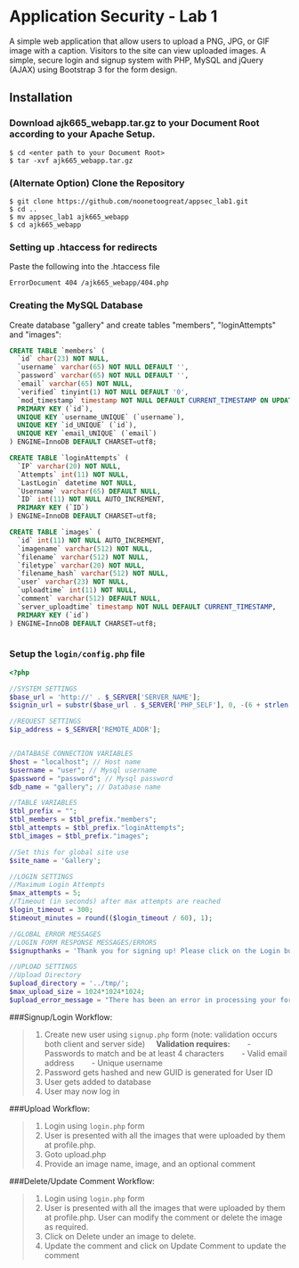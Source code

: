 Application Security - Lab 1
=========

A simple web application that allow users to upload a PNG, JPG, or GIF image with a caption. Visitors to the site can view uploaded images. A simple, secure login and signup system with PHP, MySQL and jQuery (AJAX) using Bootstrap 3 for the form design.

## Installation
### Download ajk665_webapp.tar.gz to your Document Root according to your Apache Setup.
    $ cd <enter path to your Document Root>
    $ tar -xvf ajk665_webapp.tar.gz

### (Alternate Option) Clone the Repository
    $ git clone https://github.com/noonetoogreat/appsec_lab1.git
    $ cd ..
    $ mv appsec_lab1 ajk665_webapp
    $ cd ajk665_webapp

### Setting up .htaccess for redirects
Paste the following into the .htaccess file
```
ErrorDocument 404 /ajk665_webapp/404.php
```

### Creating the MySQL Database

Create database "gallery" and create tables "members", "loginAttempts" and "images":

```sql
CREATE TABLE `members` (
  `id` char(23) NOT NULL,
  `username` varchar(65) NOT NULL DEFAULT '',
  `password` varchar(65) NOT NULL DEFAULT '',
  `email` varchar(65) NOT NULL,
  `verified` tinyint(1) NOT NULL DEFAULT '0',
  `mod_timestamp` timestamp NOT NULL DEFAULT CURRENT_TIMESTAMP ON UPDATE CURRENT_TIMESTAMP,
  PRIMARY KEY (`id`),
  UNIQUE KEY `username_UNIQUE` (`username`),
  UNIQUE KEY `id_UNIQUE` (`id`),
  UNIQUE KEY `email_UNIQUE` (`email`)
) ENGINE=InnoDB DEFAULT CHARSET=utf8;

CREATE TABLE `loginAttempts` (
  `IP` varchar(20) NOT NULL,
  `Attempts` int(11) NOT NULL,
  `LastLogin` datetime NOT NULL,
  `Username` varchar(65) DEFAULT NULL,
  `ID` int(11) NOT NULL AUTO_INCREMENT,
  PRIMARY KEY (`ID`)
) ENGINE=InnoDB DEFAULT CHARSET=utf8;

CREATE TABLE `images` (
  `id` int(11) NOT NULL AUTO_INCREMENT,
  `imagename` varchar(512) NOT NULL,
  `filename` varchar(512) NOT NULL,
  `filetype` varchar(20) NOT NULL,
  `filename_hash` varchar(512) NOT NULL,
  `user` varchar(23) NOT NULL,
  `uploadtime` int(11) NOT NULL,
  `comment` varchar(512) DEFAULT NULL,
  `server_uploadtime` timestamp NOT NULL DEFAULT CURRENT_TIMESTAMP,
  PRIMARY KEY (`id`)
) ENGINE=InnoDB DEFAULT CHARSET=utf8;



```

### Setup the `login/config.php` file

```php
<?php

//SYSTEM SETTINGS
$base_url = 'http://' . $_SERVER['SERVER_NAME'];
$signin_url = substr($base_url . $_SERVER['PHP_SELF'], 0, -(6 + strlen(basename($_SERVER['PHP_SELF']))));

//REQUEST SETTINGS
$ip_address = $_SERVER['REMOTE_ADDR'];


//DATABASE CONNECTION VARIABLES
$host = "localhost"; // Host name
$username = "user"; // Mysql username
$password = "password"; // Mysql password
$db_name = "gallery"; // Database name

//TABLE VARIABLES
$tbl_prefix = ""; 
$tbl_members = $tbl_prefix."members";
$tbl_attempts = $tbl_prefix."loginAttempts";
$tbl_images = $tbl_prefix."images";

//Set this for global site use
$site_name = 'Gallery';

//LOGIN SETTINGS
//Maximum Login Attempts
$max_attempts = 5;
//Timeout (in seconds) after max attempts are reached
$login_timeout = 300;
$timeout_minutes = round(($login_timeout / 60), 1);

//GLOBAL ERROR MESSAGES
//LOGIN FORM RESPONSE MESSAGES/ERRORS
$signupthanks = 'Thank you for signing up! Please click on the Login button to login.';

//UPLOAD SETTINGS
//Upload Directory
$upload_directory = '../tmp/';
$max_upload_size = 1024*1024*1024;
$upload_error_message = "There has been an error in processing your form. Please try again.";
```


###Signup/Login Workflow:
> 1) Create new user using `signup.php` form
> (note: validation occurs both client and server side)
> &nbsp;&nbsp;&nbsp;&nbsp;<b>Validation requires: </b>
> &nbsp;&nbsp;&nbsp;&nbsp;&nbsp;&nbsp; - Passwords to match and be at least 4 characters
> &nbsp;&nbsp;&nbsp;&nbsp;&nbsp;&nbsp; - Valid email address
> &nbsp;&nbsp;&nbsp;&nbsp;&nbsp;&nbsp; - Unique username
> 2) Password gets hashed and new GUID is generated for User ID
> 3) User gets added to database
> 4) User may now log in

###Upload Workflow:
> 1) Login using `login.php` form
> 2) User is presented with all the images that were uploaded by them at profile.php.
> 3) Goto upload.php
> 4) Provide an image name, image, and an optional comment

###Delete/Update Comment Workflow:
> 1) Login using `login.php` form
> 2) User is presented with all the images that were uploaded by them at profile.php. User can modify the comment or delete the image as required.
> 3) Click on Delete under an image to delete.
> 4) Update the comment and click on Update Comment to update the comment

